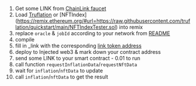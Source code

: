 1. Get some LINK from [ChainLink faucet](https://faucets.chain.link/)
2. Load [Truflation](https://remix.ethereum.org/#url=https://raw.githubusercontent.com/truflation/quickstart/main/TruflationTester.sol) or [NFTIndex] (https://remix.ethereum.org/#url=https://raw.githubusercontent.com/truflation/quickstart/main/NFTIndexTester.sol)
   into remix
3. replace `oracle` & `jobId` according to your network from [README](https://github.com/truflation/quickstart/blob/main/README.md)
4. compile
5. fill in \_link with the corresponding [link token address](https://docs.chain.link/docs/link-token-contracts/)
6. deploy to Injected web3 & mark down your contract address
7. send some LINK to your smart contract - 0.01 to run
8. call function `requestInflationData`/`requestNftData`
9. wait for `inflation`/`nftData` to update
10. call `inflation`/`nftData` to get the result
